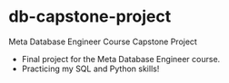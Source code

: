 # db-capstone-project
Meta Database Engineer Course Capstone Project

* Final project for the Meta Database Engineer course.
* Practicing my SQL and Python skills!
